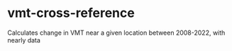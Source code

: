 # vmt-cross-reference
Calculates change in VMT near a given location between 2008-2022, with nearly data
